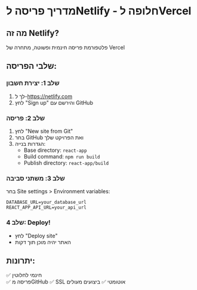 # מדריך פריסה לNetlify - חלופה לVercel

## מה זה Netlify?
פלטפורמת פריסה חינמית ופשוטה, מתחרה של Vercel

## שלבי הפריסה:

### שלב 1: יצירת חשבון
1. לך ל-https://netlify.com
2. לחץ "Sign up" והירשם עם GitHub

### שלב 2: פריסה
1. לחץ "New site from Git"
2. בחר GitHub ואת הפרויקט שלך
3. הגדרות בנייה:
   - Base directory: `react-app`
   - Build command: `npm run build`
   - Publish directory: `react-app/build`

### שלב 3: משתני סביבה
בחר Site settings > Environment variables:
```
DATABASE_URL=your_database_url
REACT_APP_API_URL=your_api_url
```

### שלב 4: Deploy!
- לחץ "Deploy site"
- האתר יהיה מוכן תוך דקות

## יתרונות:
✅ חינמי לחלוטין  
✅ פריסה מGitHub
✅ SSL אוטומטי
✅ ביצועים מעולים